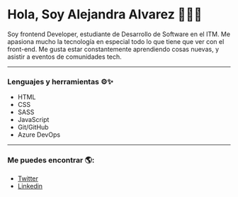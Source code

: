 # Hola, Soy Alejandra Alvarez 👋👩‍💻
Soy frontend Developer, estudiante de Desarrollo de Software en el ITM. Me apasiona mucho la tecnología en especial todo lo que tiene que ver con el front-end. Me gusta estar constantemente aprendiendo cosas nuevas, y asistir a eventos de comunidades tech.
_________________________________________________________________________________________
### Lenguajes y herramientas ⚙✨
- HTML
- CSS
- SASS
- JavaScript
- Git/GitHub
- Azure DevOps

_________________________________________________________________________________________
### Me puedes encontrar 🌎:
- [Twitter](https://twitter.com/Aleja_Alvarezz1)
- [Linkedin](https://www.linkedin.com/in/alejandra-alvarez-serna-786461196/)
